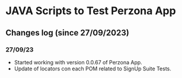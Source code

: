 ﻿# JAVA Scripts to Test Perzona App

## Changes log (since 27/09/2023)

### 27/09/23

- Started working with version 0.0.67 of Perzona App.
- Update of locators con each POM related to SignUp Suite Tests.
